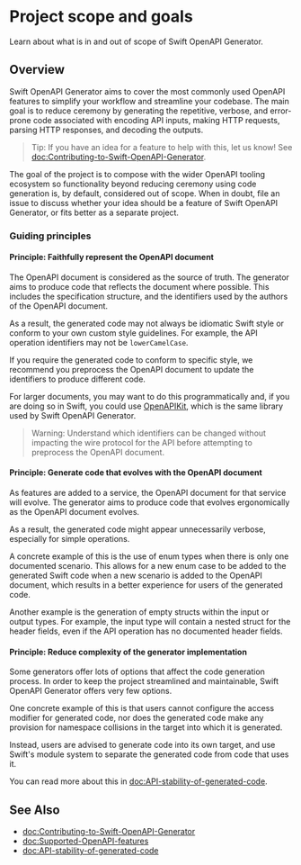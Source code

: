 # Project scope and goals

Learn about what is in and out of scope of Swift OpenAPI Generator.

## Overview

Swift OpenAPI Generator aims to cover the most commonly used OpenAPI features to simplify your workflow and streamline your codebase. The main goal is to reduce ceremony by generating the repetitive, verbose, and error-prone code associated with encoding API inputs, making HTTP requests, parsing HTTP responses, and decoding the outputs.

> Tip: If you have an idea for a feature to help with this, let us know! See <doc:Contributing-to-Swift-OpenAPI-Generator>.

The goal of the project is to compose with the wider OpenAPI tooling ecosystem so functionality beyond reducing ceremony using code generation is, by default, considered out of scope. When in doubt, file an issue to discuss whether your idea should be a feature of Swift OpenAPI Generator, or fits better as a separate project.

### Guiding principles

#### Principle: Faithfully represent the OpenAPI document

The OpenAPI document is considered as the source of truth. The generator aims to produce code that reflects the document where possible. This includes the specification structure, and the identifiers used by the authors of the OpenAPI document.

As a result, the generated code may not always be idiomatic Swift style or conform to your own custom style guidelines. For example, the API operation identifiers may not be `lowerCamelCase`.

If you require the generated code to conform to specific style, we recommend you preprocess the OpenAPI document to update the identifiers to produce different code.

For larger documents, you may want to do this programmatically and, if you are doing so in Swift, you could use [OpenAPIKit][0], which is the same library used by Swift OpenAPI Generator.

> Warning: Understand which identifiers can be changed without impacting the wire protocol for the API before attempting to preprocess the OpenAPI document.

#### Principle: Generate code that evolves with the OpenAPI document

As features are added to a service, the OpenAPI document for that service will evolve. The generator aims to produce code that evolves ergonomically as the OpenAPI document evolves.

As a result, the generated code might appear unnecessarily verbose, especially for simple operations.

A concrete example of this is the use of enum types when there is only one documented scenario. This allows for a new enum case to be added to the generated Swift code when a new scenario is added to the OpenAPI document, which results in a better experience for users of the generated code.

Another example is the generation of empty structs within the input or output types. For example, the input type will contain a nested struct for the header fields, even if the API operation has no documented header fields.

#### Principle: Reduce complexity of the generator implementation

Some generators offer lots of options that affect the code generation process. In order to keep the project streamlined and maintainable, Swift OpenAPI Generator offers very few options.

One concrete example of this is that users cannot configure the access modifier for generated code, nor does the generated code make any provision for namespace collisions in the target into which it is generated.

Instead, users are advised to generate code into its own target, and use Swift's module system to separate the generated code from code that uses it.

You can read more about this in <doc:API-stability-of-generated-code>.

## See Also

- <doc:Contributing-to-Swift-OpenAPI-Generator>
- <doc:Supported-OpenAPI-features>
- <doc:API-stability-of-generated-code>

[0]: https://github.com/mattpolzin/OpenAPIKit
